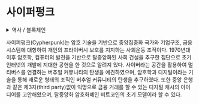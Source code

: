 # 사이퍼펑크

<details>

<summary>역사 / 블록체인</summary>



</details>

사이퍼펑크(Cypherpunk)는 암호 기술을 기반으로 중앙집중화 국가와 기업구조, 금융 시스템에 대항하여 개인의 프라이버시 보호를 지지하는 사회운동 조직이다. 1970년대 이후 암호학, 컴퓨터의 발전을 기반으로 탈중앙화된 사회 건설을 추구한 집단으로 초기 인터넷의 개발에 지대한 공헌을 한 것으로 알려져 있다. 사이버라는 공간을 활용하여 멀티버스를 연결하는 버추얼 커뮤니티의 탄생을 예견하였으며, 암호학과 디지털이라는 기술을 통해 새로운 형태의 조직인 버추얼 커뮤니티의 탄생을 추구하였다. 또한 중앙 은행과 같은 제3자(third party)없이 익명으로 금융 거래를 할 수 있는 디지털 캐시의 아이디어를 고안해왔으며, 탈중앙화 암호화폐인 비트코인의 초기 모델이라 할 수 있다.
